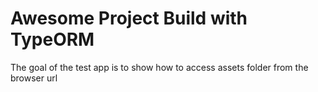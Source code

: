 # Awesome Project Build with TypeORM

The goal of the test app is to show how to access assets folder from the browser url